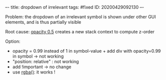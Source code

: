 –-
title: dropdown of irrelevant
tags: #fixed
   ID: 20200429092130
–-

Problem: the dropdown of an irrelevant symbol is shown under other GUI elements, and is thus partially visible

Root cause: [opacity 0.5](https://stackoverflow.com/questions/2837057/what-has-bigger-priority-opacity-or-z-index-in-browsers) creates a new stack context to compute z-order

Option:
*  opacity = 0.99 instead of 1 in symbol-value + add div with opacity=0.99 in symbol → not working
*  "position: relative" : not working
*  add !important → no change
*  use [rgba()](https://www.alsacreations.com/tuto/lire/909-CSS-transparence-couleur-rgba.html): it works !